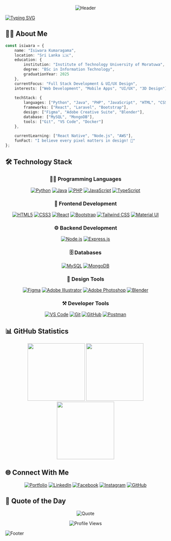 <div align="center">

![Header](https://capsule-render.vercel.app/api?type=waving&color=gradient&customColorList=24,30,45,66,89&height=300&width=1500&section=header&text=Isiwara%20Kumaragama&fontSize=70&animation=fadeIn&fontAlignY=38&desc=Developer%20|%20Designer%20|%20Creative%20Problem%20Solver&descAlignY=58&descAlign=62)

</div>

[![Typing SVG](https://readme-typing-svg.demolab.com?font=Fira+Code&weight=600&size=28&duration=4000&pause=1000&color=36BCF7FF&center=true&vCenter=true&width=800&lines=Welcome+to+Isiwara's+Digital+Space+%F0%9F%91%8B;Full+Stack+Developer+%F0%9F%92%BB;UI%2FUX+Designer+%F0%9F%8E%A8;Creative+Problem+Solver+%F0%9F%A7%A0;Always+Learning%2C+Always+Growing+%F0%9F%8C%B1)](https://git.io/typing-svg)


</div>

## 👨‍💻 About Me

```typescript
const isiwara = {
    name: "Isiwara Kumaragama",
    location: "Sri Lanka 🇱🇰",
    education: {
        institution: "Institute of Technology University of Moratuwa",
        degree: "BSc in Information Technology",
        graduationYear: 2025
    },
    currentFocus: "Full Stack Development & UI/UX Design",
    interests: ["Web Development", "Mobile Apps", "UI/UX", "3D Design"],
    
    techStack: {
        languages: ["Python", "Java", "PHP", "JavaScript", "HTML", "CSS"],
        frameworks: ["React", "Laravel", "Bootstrap"],
        design: ["Figma", "Adobe Creative Suite", "Blender"],
        database: ["MySQL", "MongoDB"],
        tools: ["Git", "VS Code", "Docker"]
    },
    
    currentLearning: ["React Native", "Node.js", "AWS"],
    funFact: "I believe every pixel matters in design! 🎨"
};
```

## 🛠️ Technology Stack

<div align="center">

### 👨‍💻 Programming Languages
[![Python](https://img.shields.io/badge/Python-FFD43B?style=for-the-badge&logo=python&logoColor=blue)](https://www.python.org/)
[![Java](https://img.shields.io/badge/Java-ED8B00?style=for-the-badge&logo=openjdk&logoColor=white)](https://www.java.com/)
[![PHP](https://img.shields.io/badge/PHP-777BB4?style=for-the-badge&logo=php&logoColor=white)](https://www.php.net/)
[![JavaScript](https://img.shields.io/badge/JavaScript-323330?style=for-the-badge&logo=javascript&logoColor=F7DF1E)](https://developer.mozilla.org/en-US/docs/Web/JavaScript)
[![TypeScript](https://img.shields.io/badge/TypeScript-007ACC?style=for-the-badge&logo=typescript&logoColor=white)](https://www.typescriptlang.org/)

### 🎨 Frontend Development
[![HTML5](https://img.shields.io/badge/HTML5-E34F26?style=for-the-badge&logo=html5&logoColor=white)](https://developer.mozilla.org/en-US/docs/Web/HTML)
[![CSS3](https://img.shields.io/badge/CSS3-1572B6?style=for-the-badge&logo=css3&logoColor=white)](https://developer.mozilla.org/en-US/docs/Web/CSS)
[![React](https://img.shields.io/badge/React-20232A?style=for-the-badge&logo=react&logoColor=61DAFB)](https://reactjs.org/)
[![Bootstrap](https://img.shields.io/badge/Bootstrap-563D7C?style=for-the-badge&logo=bootstrap&logoColor=white)](https://getbootstrap.com/)
[![Tailwind CSS](https://img.shields.io/badge/Tailwind_CSS-38B2AC?style=for-the-badge&logo=tailwind-css&logoColor=white)](https://tailwindcss.com/)
[![Material UI](https://img.shields.io/badge/Material--UI-0081CB?style=for-the-badge&logo=material-ui&logoColor=white)](https://mui.com/)

### ⚙️ Backend Development
[![Node.js](https://img.shields.io/badge/Node.js-339933?style=for-the-badge&logo=nodedotjs&logoColor=white)](https://nodejs.org/)
[![Express.js](https://img.shields.io/badge/Express.js-000000?style=for-the-badge&logo=express&logoColor=white)](https://expressjs.com/)

### 🗄️ Databases
[![MySQL](https://img.shields.io/badge/MySQL-005C84?style=for-the-badge&logo=mysql&logoColor=white)](https://www.mysql.com/)
[![MongoDB](https://img.shields.io/badge/MongoDB-4EA94B?style=for-the-badge&logo=mongodb&logoColor=white)](https://www.mongodb.com/)


### 🎨 Design Tools
[![Figma](https://img.shields.io/badge/Figma-F24E1E?style=for-the-badge&logo=figma&logoColor=white)](https://www.figma.com/)
[![Adobe Illustrator](https://img.shields.io/badge/Adobe%20Illustrator-FF9A00?style=for-the-badge&logo=adobe%20illustrator&logoColor=white)](https://www.adobe.com/products/illustrator.html)
[![Adobe Photoshop](https://img.shields.io/badge/Adobe%20Photoshop-31A8FF?style=for-the-badge&logo=Adobe%20Photoshop&logoColor=black)](https://www.adobe.com/products/photoshop.html)
[![Blender](https://img.shields.io/badge/blender-%23F5792A.svg?style=for-the-badge&logo=blender&logoColor=white)](https://www.blender.org/)

### ⚒️ Developer Tools
[![VS Code](https://img.shields.io/badge/VS_Code-0078D4?style=for-the-badge&logo=visual%20studio%20code&logoColor=white)](https://code.visualstudio.com/)
[![Git](https://img.shields.io/badge/GIT-E44C30?style=for-the-badge&logo=git&logoColor=white)](https://git-scm.com/)
[![GitHub](https://img.shields.io/badge/GitHub-100000?style=for-the-badge&logo=github&logoColor=white)](https://github.com/)
[![Postman](https://img.shields.io/badge/Postman-FF6C37?style=for-the-badge&logo=Postman&logoColor=white)](https://www.postman.com/)

</div>

## 📊 GitHub Statistics

<div align="center">
  <img height="180em" src="https://github-readme-stats.vercel.app/api?username=isiwarakumaragama&show_icons=true&theme=tokyonight&include_all_commits=true&count_private=true&hide_border=true"/>
  <img height="180em" src="https://github-readme-stats.vercel.app/api/top-langs/?username=isiwarakumaragama&layout=compact&langs_count=7&theme=tokyonight&hide_border=true"/>
</div>

<div align="center">
  <img height="180em" src="https://github-readme-streak-stats.herokuapp.com/?user=isiwarakumaragama&theme=tokyonight&hide_border=true"/>
</div>

## 🌐 Connect With Me

<div align="center">
  
[![Portfolio](https://img.shields.io/badge/Portfolio-255E63?style=for-the-badge&logo=About.me&logoColor=white)](https://your-portfolio-url)
[![LinkedIn](https://img.shields.io/badge/LinkedIn-0077B5?style=for-the-badge&logo=linkedin&logoColor=white)](https://linkedin.com/in/isiwara-k)
[![Facebook](https://img.shields.io/badge/Facebook-1877F2?style=for-the-badge&logo=facebook&logoColor=white)](https://facebook.com/isiwarakumaragama)
[![Instagram](https://img.shields.io/badge/Instagram-E4405F?style=for-the-badge&logo=instagram&logoColor=white)](https://instagram.com/isiwarakumaragama)
[![GitHub](https://img.shields.io/badge/GitHub-100000?style=for-the-badge&logo=github&logoColor=white)](https://github.com/isiwarakumaragama)

</div>

## 💭 Quote of the Day

<div align="center">

![Quote](https://quotes-github-readme.vercel.app/api?type=horizontal&theme=tokyonight)

</div>

<div align="center">

![Profile Views](https://komarev.com/ghpvc/?username=isiwarakumaragama&color=brightgreen&style=for-the-badge)

</div>

![Footer](https://capsule-render.vercel.app/api?type=waving&color=gradient&customColorList=0,2,2,5,30&height=200&section=footer&text=Thanks%20for%20visiting!&fontSize=50&animation=fadeIn&fontAlignY=70)
